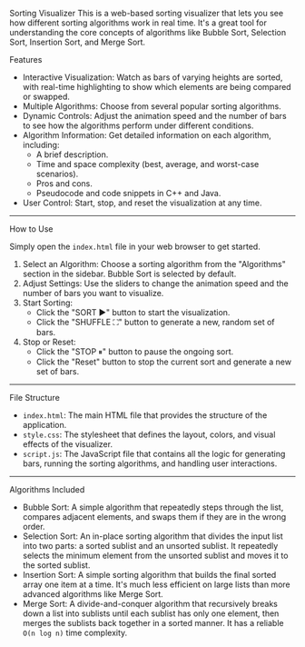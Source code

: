 Sorting Visualizer
This is a web-based sorting visualizer that lets you see how different sorting algorithms work in real time. It's a great tool for understanding the core concepts of algorithms like Bubble Sort, Selection Sort, Insertion Sort, and Merge Sort.

Features
-   Interactive Visualization: Watch as bars of varying heights are sorted, with real-time highlighting to show which elements are being compared or swapped.
-   Multiple Algorithms: Choose from several popular sorting algorithms.
-   Dynamic Controls: Adjust the animation speed and the number of bars to see how the algorithms perform under different conditions.
-   Algorithm Information: Get detailed information on each algorithm, including:
    -   A brief description.
    -   Time and space complexity (best, average, and worst-case scenarios).
    -   Pros and cons.
    -   Pseudocode and code snippets in C++ and Java.
-   User Control: Start, stop, and reset the visualization at any time.

---

 How to Use

Simply open the `index.html` file in your web browser to get started.

1.  Select an Algorithm: Choose a sorting algorithm from the "Algorithms" section in the sidebar. Bubble Sort is selected by default.
2.  Adjust Settings: Use the sliders to change the animation speed and the number of bars you want to visualize.
3.  Start Sorting:
    -   Click the "SORT ▶" button to start the visualization.
    -   Click the "SHUFFLE ⛶" button to generate a new, random set of bars.
4.  Stop or Reset:
    -   Click the "STOP ⏸" button to pause the ongoing sort.
    -   Click the "Reset" button to stop the current sort and generate a new set of bars.

---

 File Structure

-   `index.html`: The main HTML file that provides the structure of the application.
-   `style.css`: The stylesheet that defines the layout, colors, and visual effects of the visualizer.
-   `script.js`: The JavaScript file that contains all the logic for generating bars, running the sorting algorithms, and handling user interactions.

---

 Algorithms Included

-   Bubble Sort: A simple algorithm that repeatedly steps through the list, compares adjacent elements, and swaps them if they are in the wrong order.
-   Selection Sort: An in-place sorting algorithm that divides the input list into two parts: a sorted sublist and an unsorted sublist. It repeatedly selects the minimum element from the unsorted sublist and moves it to the sorted sublist.
-   Insertion Sort: A simple sorting algorithm that builds the final sorted array one item at a time. It's much less efficient on large lists than more advanced algorithms like Merge Sort.
-   Merge Sort: A divide-and-conquer algorithm that recursively breaks down a list into sublists until each sublist has only one element, then merges the sublists back together in a sorted manner. It has a reliable `O(n log n)` time complexity.
